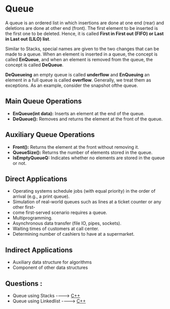# Queue

A queue is an ordered list in which insertions are done at one end (rear) and
deletions are done at other end (front). The first element to be inserted is the first one to be
deleted. Hence, it is called **First in First out (FIFO) or Last in Last out (LILO) list**.

Similar to Stacks, special names are given to the two changes that can be made to a queue. When
an element is inserted in a queue, the concept is called **EnQueue**, and when an element is
removed from the queue, the concept is called **DeQueue**.

**DeQueueing** an empty queue is called **underflow** and **EnQueuing** an element in a full queue is
called **overflow**. Generally, we treat them as exceptions. As an example, consider the snapshot ofthe queue.

## Main Queue Operations

* **EnQueue(int data):** Inserts an element at the end of the queue.
* **DeQueue():** Removes and returns the element at the front of the queue.

## Auxiliary Queue Operations
* **Front():** Returns the element at the front without removing it.
* **QueueSize():** Returns the number of elements stored in the queue.
* **IsEmptyQueueQ:** Indicates whether no elements are stored in the queue or not.

## Direct Applications

* Operating systems schedule jobs (with equal priority) in the order of arrival (e.g., a print queue).
* Simulation of real-world queues such as lines at a ticket counter or any other first-
* come first-served scenario requires a queue.
* Multiprogramming.
* Asynchronous data transfer (file IO, pipes, sockets).
* Waiting times of customers at call center.
* Determining number of cashiers to have at a supermarket.

## Indirect Applications

* Auxiliary data structure for algorithms
* Component of other data structures

## Questions :
* Queue using Stacks ----> [C++](/Code/C++/queue_using_stacks.cpp)
* Queue using Linkedlist ----> [C++](/Code/c++/Queue_all_operations_using_linkedlist.cpp)
